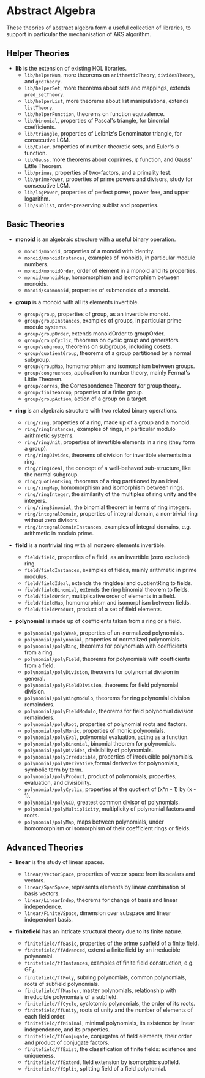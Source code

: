 
# Abstract Algebra

These theories of abstract algebra form a useful collection of libraries,
to support in particular the mechanisation of AKS algorithm.

## Helper Theories
* __lib__ is the extension of existing HOL libraries.
    * `lib/helperNum`, more theorems on `arithmeticTheory`, `dividesTheory`, and `gcdTheory`.
    * `lib/helperSet`, more theorems about sets and mappings, extends `pred_setTheory`.
    * `lib/helperList`, more theorems about list manipulations, extends `listTheory`.
    * `lib/helperFunction`, theorems on function equivalence.
    * `lib/binomial`, properties of Pascal's triangle, for binomial coefficients.
    * `lib/triangle`, properties of Leibniz's Denominator triangle, for consecutive LCM.
    * `lib/Euler`, properties of number-theoretic sets, and Euler's φ function.
    * `lib/Gauss`, more theorems about coprimes, &phi; function, and Gauss' Little Theorem.
    * `lib/primes`, properties of two-factors, and a primality test.
    * `lib/primePower`, properties of prime powers and divisors, study for consecutive LCM.
    * `lib/logPower`, properties of perfect power, power free, and upper logarithm.
    * `lib/sublist`, order-preserving sublist and properties.

## Basic Theories
* __monoid__ is an algebraic structure with a useful binary operation.
    * `monoid/monoid`, properties of a monoid with identity.
    * `monoid/monoidInstances`, examples of monoids, in particular modulo numbers.
    * `monoid/monoidOrder`, order of element in a monoid and its properties.
    * `monoid/monoidMap`, homomorphism and isomorphism between monoids.
    * `monoid/submonoid`, properties of submonoids of a monoid.

* __group__ is a monoid with all its elements invertible.
    * `group/group`, properties of group, as an invertible monoid.
    * `group/groupInstances`, examples of groups, in particular prime modulo systems.
    * `group/groupOrder`, extends monoidOrder to groupOrder.
    * `group/groupCyclic`, theorems on cyclic group and generators.
    * `group/subgroup`, theorems on subgroups, including cosets.
    * `group/quotientGroup`, theorems of a group partitioned by a normal subgroup.
    * `group/groupMap`, homomorphism and isomorphism between groups.
    * `group/congruences`, application to number theory, mainly Fermat's Little Theorem.
    * `group/corres`, the Correspondence Theorem for group theory.
    * `group/finiteGroup`, properties of a finite group.
    * `group/groupAction`, action of a group on a target.

* __ring__ is an algebraic structure with two related binary operations.
    * `ring/ring`, properties of a ring, made up of a group and a monoid.
    * `ring/ringInstances`, examples of rings, in particular modulo arithmetic systems.
    * `ring/ringUnit`, properties of invertible elements in a ring (they form a group).
    * `ring/ringDivides`, theorems of division for invertible elements in a ring.
    * `ring/ringIdeal`, the concept of a well-behaved sub-structure, like the normal subgroup.
    * `ring/quotientRing`, theorems of a ring partitioned by an ideal.
    * `ring/ringMap`, homomorphism and isomorphism between rings.
    * `ring/ringInteger`, the similarity of the multiples of ring unity and the integers.
    * `ring/ringBinomial`, the binomial theorem in terms of ring integers.
    * `ring/integralDomain`, properties of integral domain, a non-trivial ring without zero divisors.
    * `ring/integralDomainInstances`, examples of integral domains, e.g. arithmetic in modulo prime.

* __field__ is a nontrivial ring with all nonzero elements invertible.
    * `field/field`, properties of a field, as an invertible (zero excluded) ring.
    * `field/fieldInstances`, examples of fields, mainly arithmetic in prime modulus.
    * `field/fieldIdeal`, extends the ringIdeal and quotientRing to fields.
    * `field/fieldBinomial`, extends the ring binomial theorem to fields.
    * `field/fieldOrder`, multiplicative order of elements in a field.
    * `field/fieldMap`, homomorphism and isomorphism between fields.
    * `field/fieldProduct`, product of a set of field elements.

* __polynomial__ is made up of coefficients taken from a ring or a field.
    * `polynomial/polyWeak`, properties of un-normalized polynomials.
    * `polynomial/polynomial`, properties of normalized polynomials.
    * `polynomial/polyRing`, theorems for polynomials with coefficients from a ring.
    * `polynomial/polyField`, theorems for polynomials with coefficients from a field.
    * `polynomial/polyDivision`, theorems for polynomial division in general.
    * `polynomial/polyFieldDivision`, theorems for field polynomial division.
    * `polynomial/polyRingModulo`, theorems for ring polynomial division remainders.
    * `polynomial/polyFieldModulo`, theorems for field polynomial division remainders.
    * `polynomial/polyRoot`, properties of polynomial roots and factors.
    * `polynomial/polyMonic`, properties of monic polynomials.
    * `polynomial/polyEval`, polynomial evaluation, acting as a function.
    * `polynomial/polyBinomial`, binomial theorem for polynomials.
    * `polynomial/polyDivides`, divisibility of polynomials.
    * `polynomial/polyIrreducible`, properties of irreducible polynomials.
    * `polynomial/polyDerivative`,formal derivative for polynomials, symbolic term by term.
    * `polynomial/polyProduct`, product of polynomials, properties, evaluation, and divisibility.
    * `polynomial/polyCyclic`, properties of the quotient of (x^n - 1) by (x - 1).
    * `polynomial/polyGCD`, greatest common divisor of polynomials.
    * `polynomial/polyMultiplicity`, multiplicity of polynomial factors and roots.
    * `polynomial/polyMap`, maps between polynomials, under homomorphism or isomorphism of their coefficient rings or fields.

## Advanced Theories
* __linear__ is the study of linear spaces.
    * `linear/VectorSpace`, properties of vector space from its scalars and vectors.
    * `linear/SpanSpace`, represents elements by linear combination of basis vectors.
    * `linear/LinearIndep`, theorems for change of basis and linear independence.
    * `linear/FiniteVSpace`, dimension over subspace and linear independent basis.

* __finitefield__ has an intricate structural theory due to its finite nature.
    * `finitefield/ffBasic`, properties of the prime subfield of a finite field.
    * `finitefield/ffAdvanced`, extend a finite field by an irreducible polynomial.
    * `finitefield/ffInstances`, examples of finite field construction, e.g. GF<sub>4</sub>.
    * `finitefield/ffPoly`, subring polynomials, common polynomials, roots of subfield polynomials.
    * `finitefield/ffMaster`, master polynomials, relationship with irreducible polynomials of a subfield.
    * `finitefield/ffCyclo`, cyclotomic polynomials, the order of its roots.
    * `finitefield/ffUnity`, roots of unity and the number of elements of each field order.
    * `finitefield/ffMinimal`, minimal polynomials, its existence by linear independence, and its properties.
    * `finitefield/ffConjugate`, conjugates of field elements, their order and product of conjugate factors.
    * `finitefield/ffExist`, the classification of finite fields: existence and uniqueness.
    * `finitefield/ffExtend`, field extension by isomorphic subfield.
    * `finitefield/ffSplit`, splitting field of a field polynomial.
